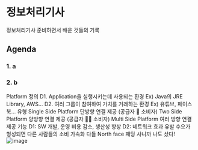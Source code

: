 # 정보처리기사
정보처리기사 준비하면서 배운 것들의 기록

## Agenda

### 1. a
### 2. b

Platform
정의
D1. Application을 실행시키는데 사용되는 환경
Ex) Java의 JRE Library, AWS…
D2. 여러 그룹이 참여하여 가치를 거래하는 환경
Ex) 유튜브, 페이스북…
유형
Single Side Platform
단방향 연결 제공 (공급자  소비자)
Two Side Platform
양방향 연결 제공 (공급자  소비자)
Multi Side Platform
여러 방향 연결 제공
기능
D1: SW 개발, 운영 비용 감소, 생산성 향상
D2: 네트워크 효과 유발
수요가 형성되면 다른 사람들의 소비 가속화
다들 North face 패딩 사니까 나도 샀다!
![image](https://user-images.githubusercontent.com/67571491/127112184-7e5ddab8-ca86-4b17-a8cb-495fd20fd1cf.png)
